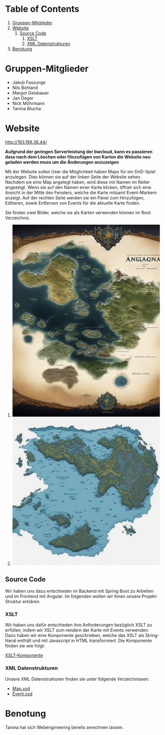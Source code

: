 # Table of Contents

1.  [Gruppen-Mitglieder](#orge0ceed0)
2.  [Website](#org2bc2af4)
    1.  [Source Code](#org5355a5a)
        1.  [XSLT](#org4f5da97)
        2.  [XML Datenstrukturen](#org71a1b26)
3.  [Benotung](#orge4e0eb2)

<a id="orge0ceed0"></a>

# Gruppen-Mitglieder

- Jakob Fassunge
- Nils Bohland
- Margot Geisbauer
- Jan Deger
- Nick Möhrmann
- Tanina Blucha

<a id="org2bc2af4"></a>

# Website

<http://193.196.36.44/>

**Aufgrund der geringen Serverleistung der bwcloud, kann es passieren dass nach dem Löschen oder Hinzufügen von Karten die Website neu geladen werden muss um die Änderungen anzuzeigen**

Mit der Website sollen User die Möglichkeit haben Maps für ein DnD-Spiel anzulegen.
Dies können sie auf der linken Seite der Website sehen. Nachdem sie eine Map angelegt haben, wird diese mit Namen im Reiter angezeigt. Wenn sie auf den Namen einer Karte klicken, öffnet sich eine Ansicht in der Mitte des Fensters, welche die Karte mitsamt Event-Markern anzeigt. Auf der rechten Seite werden sie ein Panel zum Hinzufügen, Editieren, sowie Entfernen von Events für die aktuelle Karte finden.

Sie finden zwei Bilder, welche sie als Karten verwenden können im Root Verzeichnis.

1.  ![img](fantasy-map-1.jpeg)
2.  ![img](fantasy-map-2.jpeg)

<a id="org5355a5a"></a>

## Source Code

Wir haben uns dazu entschieden im Backend mit Spring Boot zu Arbeiten und im Frontend mit Angular. Im folgenden wollen wir ihnen unsere Projekt-Struktur erklären.

<a id="org4f5da97"></a>

### XSLT

Wir haben uns dafür entschieden ihre Anforderungen bezüglich XSLT zu erfüllen, indem wir XSLT zum rendern der Karte mit Events verwenden.
Dazu haben wir eine Komponente geschrieben, welche das XSLT als String-literal enthält und mit Javascript in HTML transformiert. Die Komponente finden sie wie folgt:

[XSLT-Komponente](./angular-frontend/src/app/interactive-map/interactive-map.component.ts)

<a id="org71a1b26"></a>

### XML Datenstrukturen

Unsere XML Datenstrukturen finden sie unter folgende Verzeichnissen:

- [Map.xsd](backend/persistence/xmlDocs/schemas/Map.xsd)
- [Event.xsd](backend/persistence/xmlDocs/schemas/Event.xsd)

<a id="orge4e0eb2"></a>

# Benotung

Tanina hat sich Webengineering bereits anrechnen lassen.
